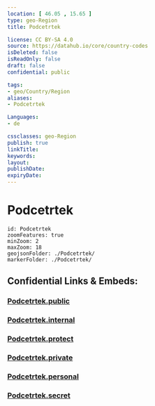 ```yaml
---
location: [ 46.05 , 15.65 ] 
type: geo-Region
title: Podcetrtek

license: CC BY-SA 4.0
source: https://datahub.io/core/country-codes
isDeleted: false
isReadOnly: false
draft: false
confidential: public

tags:
- geo/Country/Region
aliases:
- Podcetrtek

Languages:
- de

cssclasses: geo-Region
publish: true
linkTitle: 
keywords: 
layout: 
publishDate: 
expiryDate: 
---
```


# Podcetrtek

```leaflet
id: Podcetrtek
zoomFeatures: true 
minZoom: 2 
maxZoom: 18
geojsonFolder: ./Podcetrtek/
markerFolder: ./Podcetrtek/
```


## Confidential Links & Embeds: 

### [Podcetrtek.public](/_public/\Earth\Continent\Europe\Europe~Central\Slovenia\Regions~Slovenia\Savinjska\counties~SavinjskaPodcetrtek.public.md) 

### [Podcetrtek.internal](/_internal/\Earth\Continent\Europe\Europe~Central\Slovenia\Regions~Slovenia\Savinjska\counties~SavinjskaPodcetrtek.internal.md) 

### [Podcetrtek.protect](/_protect/\Earth\Continent\Europe\Europe~Central\Slovenia\Regions~Slovenia\Savinjska\counties~SavinjskaPodcetrtek.protect.md) 

### [Podcetrtek.private](/_private/\Earth\Continent\Europe\Europe~Central\Slovenia\Regions~Slovenia\Savinjska\counties~SavinjskaPodcetrtek.private.md) 

### [Podcetrtek.personal](/_personal/\Earth\Continent\Europe\Europe~Central\Slovenia\Regions~Slovenia\Savinjska\counties~SavinjskaPodcetrtek.personal.md) 

### [Podcetrtek.secret](/_secret/\Earth\Continent\Europe\Europe~Central\Slovenia\Regions~Slovenia\Savinjska\counties~SavinjskaPodcetrtek.secret.md)

